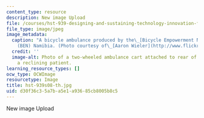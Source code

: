 ```yaml
---
content_type: resource
description: New image Upload
file: /courses/hst-939-designing-and-sustaining-technology-innovation-for-global-health-practice-spring-2008/d30f36c35a7ba5e1a93685cb8005b8c5_hst-939s08-th.jpg
file_type: image/jpeg
image_metadata:
  caption: "A bicycle ambulance produced by the\_[Bicycle Empowerment Network](https://www.benbikes.org.za/)\_\
    (BEN) Namibia. (Photo courtesy of\_[Aaron Wieler](http://www.flickr.com/photos/aaronwieler/439767144/))."
  credit: ''
  image-alt: Photo of a two-wheeled ambulance cart attached to rear of bicycle, carrying
    a reclining patient.
learning_resource_types: []
ocw_type: OCWImage
resourcetype: Image
title: hst-939s08-th.jpg
uid: d30f36c3-5a7b-a5e1-a936-85cb8005b8c5
---
```

New image Upload

